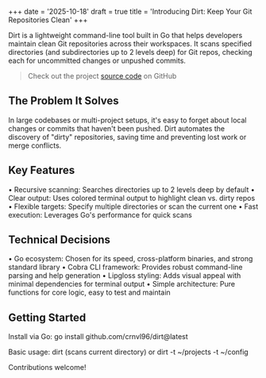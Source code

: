 +++
date = '2025-10-18'
draft = true
title = 'Introducing Dirt: Keep Your Git Repositories Clean'
+++

Dirt is a lightweight command-line tool built in Go that helps developers maintain clean Git repositories across their workspaces. It scans specified directories (and subdirectories up to 2 levels deep)
for Git repos, checking each for uncommitted changes or unpushed commits.

> Check out the project [source code](https://github.com/crnvl96/dirt) on GitHub

## The Problem It Solves

In large codebases or multi-project setups, it's easy to forget about local changes or commits that haven't been pushed. Dirt automates the discovery of "dirty" repositories, saving time and preventing
lost work or merge conflicts.

## Key Features

• Recursive scanning: Searches directories up to 2 levels deep by default
• Clear output: Uses colored terminal output to highlight clean vs. dirty repos
• Flexible targets: Specify multiple directories or scan the current one
• Fast execution: Leverages Go's performance for quick scans

## Technical Decisions

• Go ecosystem: Chosen for its speed, cross-platform binaries, and strong standard library
• Cobra CLI framework: Provides robust command-line parsing and help generation
• Lipgloss styling: Adds visual appeal with minimal dependencies for terminal output
• Simple architecture: Pure functions for core logic, easy to test and maintain

## Getting Started

Install via Go: go install github.com/crnvl96/dirt@latest

Basic usage: dirt (scans current directory) or dirt -t ~/projects -t ~/config

Contributions welcome!
